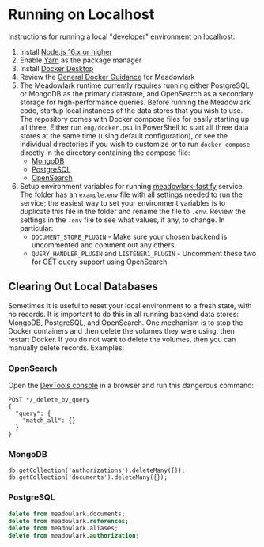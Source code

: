 # Running on Localhost

Instructions for running a local "developer" environment on localhost:

1. Install [Node.js 16.x or higher](https://nodejs.org/en/download/releases/)
2. Enable [Yarn](https://yarnpkg.com/getting-started/install) as the package manager
3. Install [Docker Desktop](https://www.docker.com)
4. Review the [General Docker Guidance](../Meadowlark-js/docker/using-docker.md) for Meadowlark
5. The Meadowlark runtime currently requires running either PostgreSQL or
   MongoDB as the primary datastore, and OpenSearch as a secondary storage for
   high-performance queries. Before running the Meadowlark code, startup local
   instances of the data stores that you wish to use. The repository comes with
   Docker compose files for easily starting up all three. Either run
   `eng/docker.ps1` in PowerShell to start all three data stores at the same
   time (using default configuration), or see the individual directories if you
   wish to customize or to run `docker compose` directly in the directory
   containing the compose file:
   * [MongoDB](../Meadowlark-js/backends/meadowlark-mongodb-backend/docker)
   * [PostgreSQL](../Meadowlark-js/backends/meadowlark-postgresql-backend/docker)
   * [OpenSearch](../Meadowlark-js/backends/meadowlark-opensearch-backend/docker)
6. Setup environment variables for running
   [meadowlark-fastify](../Meadowlark-js/services/meadowlark-fastify/) service.
   The folder has an `example.env` file with all settings needed to run the
   service; the easiest way to set your environment variables is to duplicate
   this file in the folder and rename the file to `.env`. Review the settings in
   the `.env` file to see what values, if any, to change. In particular:
      * `DOCUMENT_STORE_PLUGIN` - Make sure your chosen backend is uncommented
        and comment out any others.
      * `QUERY_HANDLER_PLUGIN` and `LISTENER1_PLUGIN` - Uncomment these two for
        GET query support using OpenSearch.

## Clearing Out Local Databases

Sometimes it is useful to reset your local environment to a fresh state, with no
records. It is important to do this in all running backend data stores: MongoDB,
PostgreSQL, and OpenSearch. One mechanism is to stop the Docker containers and
then delete the volumes they were using, then restart Docker. If you do not want
to delete the volumes, then you can manually delete records. Examples:

### OpenSearch

Open the [DevTools console](http://localhost:5601/app/dev_tools#/console) in a
browser and run this dangerous command:

```none
POST */_delete_by_query
{
  "query": {
    "match_all": {}
  }
}
```

### MongoDB

```none
db.getCollection('authorizations').deleteMany({});
db.getCollection('documents').deleteMany({});
```

### PostgreSQL

```sql
delete from meadowlark.documents;
delete from meadowlark.references;
delete from meadowlark.aliases;
delete from meadowlark.authorization;
```
